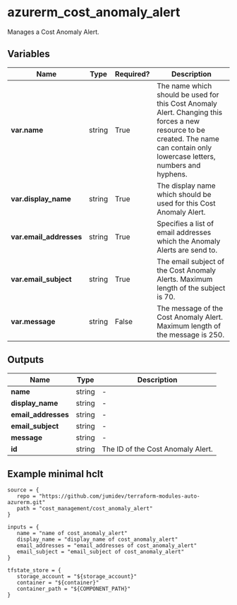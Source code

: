 # azurerm_cost_anomaly_alert

Manages a Cost Anomaly Alert.

## Variables

| Name | Type | Required? |  Description |
| ---- | ---- | --------- |  ----------- |
| **var.name** | string | True | The name which should be used for this Cost Anomaly Alert. Changing this forces a new resource to be created. The name can contain only lowercase letters, numbers and hyphens. | 
| **var.display_name** | string | True | The display name which should be used for this Cost Anomaly Alert. | 
| **var.email_addresses** | string | True | Specifies a list of email addresses which the Anomaly Alerts are send to. | 
| **var.email_subject** | string | True | The email subject of the Cost Anomaly Alerts. Maximum length of the subject is 70. | 
| **var.message** | string | False | The message of the Cost Anomaly Alert. Maximum length of the message is 250. | 



## Outputs

| Name | Type | Description |
| ---- | ---- | --------- | 
| **name** | string  | - | 
| **display_name** | string  | - | 
| **email_addresses** | string  | - | 
| **email_subject** | string  | - | 
| **message** | string  | - | 
| **id** | string  | The ID of the Cost Anomaly Alert. | 

## Example minimal hclt

```hcl
source = {
   repo = "https://github.com/jumidev/terraform-modules-auto-azurerm.git" 
   path = "cost_management/cost_anomaly_alert" 
}

inputs = {
   name = "name of cost_anomaly_alert" 
   display_name = "display_name of cost_anomaly_alert" 
   email_addresses = "email_addresses of cost_anomaly_alert" 
   email_subject = "email_subject of cost_anomaly_alert" 
}

tfstate_store = {
   storage_account = "${storage_account}" 
   container = "${container}" 
   container_path = "${COMPONENT_PATH}" 
}


```